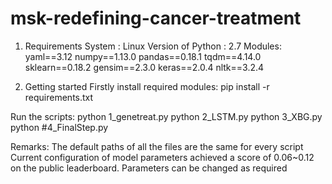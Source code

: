 # msk-redefining-cancer-treatment

1. Requirements
System : Linux
Version of Python : 2.7
Modules:
	yaml==3.12
	numpy==1.13.0
	pandas==0.18.1
	tqdm==4.14.0
	sklearn==0.18.2
	gensim==2.3.0
	keras==2.0.4
	nltk==3.2.4

2. Getting started
Firstly install required modules:
		pip install -r requirements.txt

Run the scripts:
		python 1_genetreat.py
		python 2_LSTM.py
		python 3_XBG.py
		python #4_FinalStep.py

Remarks: 
	The default paths of all the files are the same for every script
	Current configuration of model parameters achieved a score of 0.06~0.12 on the public leaderboard. Parameters can be changed as required
